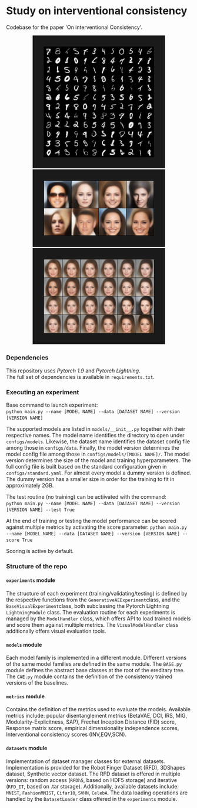 # Study on interventional consistency 

Codebase for the paper 'On interventional Consistency'. 

<div align="center">
<img src="https://github.com/GiuliaLanzillotta/CausalAE/blob/main/random_samples_XCAExunit_dim4.png" 
alt="Random Samples MNIST" width="300"  border="30" />
<img src="https://github.com/GiuliaLanzillotta/CausalAE/blob/main/random_samples_AE_v32_big.png" 
alt="Random Samples CelebA" width="300"  border="30" />
<img src="https://github.com/GiuliaLanzillotta/CausalAE/blob/main/traversals_XAE_v32_x4_big_cut2.png" 
alt="Traversals CelebA" width="300"  border="30" />
</div>



### Dependencies
This repository uses *Pytorch 1.9* and *Pytorch Lightning*. <br>
The full set of dependencies is available in `requirements.txt`. 

### Executing an experiment
Base command to launch experiment: <br>
      `python main.py --name [MODEL NAME] --data [DATASET NAME] --version [VERSION NAME]` 
      
The supported models are listed in `models/__init__.py` together with their respective names. The model name identifies the directory to open under `configs/models`. Likewise, the dataset name identifies the dataset config file among those in `configs/data`. Finally, the model version determines the model config file among those in `configs/models/[MODEL NAME]/`. The model version determines the size of the model and training hyperparameters. The full config file is built based on the standard configuration given in `configs/standard.yaml`. For almost every model a dummy version is defined. The dummy version has a smaller size in order for the training to fit in approximately 2GB. 

The test routine (no training) can be actiivated with the command: <br>
      `python main.py --name [MODEL NAME] --data [DATASET NAME] --version [VERSION NAME] --test True` 

At the end of training or testing the model performance can be scored against multiple metrics by activating the score parameter:
      `python main.py --name [MODEL NAME] --data [DATASET NAME] --version [VERSION NAME] --score True`

Scoring is active by default.



### Structure of the repo 

#### `experiments` module 
The structure of each experiment (training/validating/testing) is defined by the respective functions from the `GenerativeAEExperiment`class, and the `BaseVisualExperiment`class, both subclassing the Pytorch Lightning `LightningModule` class. The evaluation routine for each experiments is managed by the `ModelHandler` class, which offers API to load trained models and score them against multiple metrics. The `VisualModelHandler` class additionally offers visual evaluation tools.

#### `models` module 
Each model family is implemented in a different module. Different versions of the same model families are defined in the same module. The `BASE.py` module defines the abstract base classes at the root of the ereditary tree. The `CAE.py` module contains the definition of the consistency trained versions of the baselines. 

#### `metrics` module 
Contains the definition of the metrics used to evaluate the models. Available metrics include: popular disentanglement metrics (BetaVAE, DCI, IRS, MIG, Modularity-Explicitness, SAP), Frechet Inception Distance (FID) score, Response matrix score, empirical dimensionality independence scores, Interventional consistency scores (INV,EQV,SCN). 

#### `datasets` module 
Implementation of dataset manager classes for external datasets. Implementation is provided for the Robot Finger Dataset (RFD), 3DShapes dataset, Synthetic vector dataset. The RFD dataset is offered in multiple versions: random access (`RFDh5`, based on HDF5 storage) and iterative (`RFD_IT`, based on .tar storage). Additionally, available datasets include: `MNIST`, `FashionMNIST`, `Cifar10`, `SVHN`, `CelebA`. The data loading operations are handled by the `DatasetLoader` class offered in the `experiments` module.

